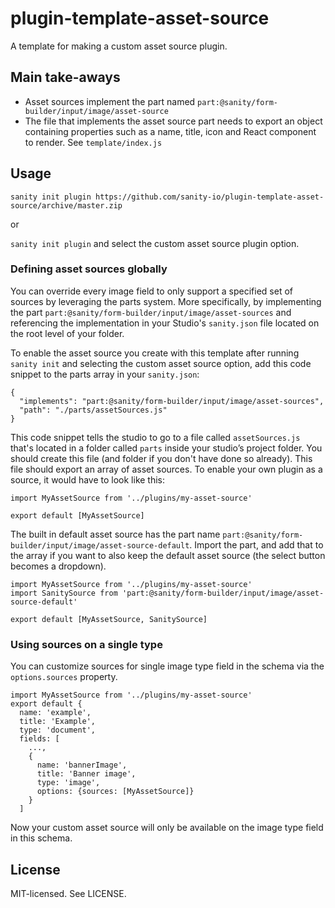 # plugin-template-asset-source

A template for making a custom asset source plugin.

## Main take-aways

- Asset sources implement the part named `part:@sanity/form-builder/input/image/asset-source`
- The file that implements the asset source part needs to export an object containing properties such as a name, title, icon and React component to render. See `template/index.js`

## Usage

`sanity init plugin https://github.com/sanity-io/plugin-template-asset-source/archive/master.zip`

or

`sanity init plugin` and select the custom asset source plugin option.

### Defining asset sources globally

You can override every image field to only support a specified set of sources by leveraging the parts system. More specifically, by implementing the part `part:@sanity/form-builder/input/image/asset-sources` and referencing the implementation in your Studio's `sanity.json` file located on the root level of your folder.

To enable the asset source you create with this template after running `sanity init` and selecting the custom asset source option, add this code snippet to the parts array in your `sanity.json`:

```
{
  "implements": "part:@sanity/form-builder/input/image/asset-sources",
  "path": "./parts/assetSources.js"
}
```

This code snippet tells the studio to go to a file called `assetSources.js` that's located in a folder called `parts` inside your studio’s project folder. You should create this file (and folder if you don't have done so already). This file should export an array of asset sources. To enable your own plugin as a source, it would have to look like this:

```
import MyAssetSource from '../plugins/my-asset-source'

export default [MyAssetSource]
```

The built in default asset source has the part name `part:@sanity/form-builder/input/image/asset-source-default`. Import the part, and add that to the array if you want to also keep the default asset source (the select button becomes a dropdown).

```
import MyAssetSource from '../plugins/my-asset-source'
import SanitySource from 'part:@sanity/form-builder/input/image/asset-source-default'

export default [MyAssetSource, SanitySource]
```

### Using sources on a single type

You can customize sources for single image type field in the schema via the `options.sources` property.

```
import MyAssetSource from '../plugins/my-asset-source'
export default {
  name: 'example',
  title: 'Example',
  type: 'document',
  fields: [
    ...,
    {
      name: 'bannerImage',
      title: 'Banner image',
      type: 'image',
      options: {sources: [MyAssetSource]}
    }
  ]
```

Now your custom asset source will only be available on the image type field in this schema.

## License

MIT-licensed. See LICENSE.
